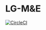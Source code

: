 # LG-M&E

[![CircleCI](https://circleci.com/gh/KapsonLabs/LG-M-E/tree/master.svg?style=svg)](https://circleci.com/gh/KapsonLabs/LG-M-E/tree/master)